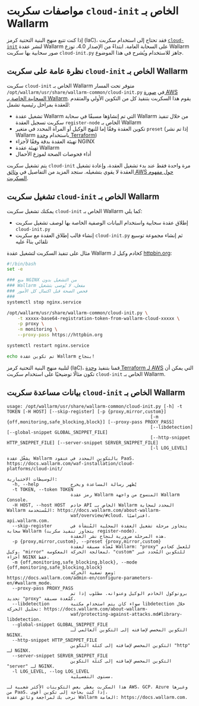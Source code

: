 # مواصفات سكربت `cloud-init` الخاص بـ Wallarm

إذا كنت تتبع منهج البنية التحتية كرمز (IaC)، فقد تحتاج إلى استخدام سكربت [`cloud-init`](https://cloudinit.readthedocs.io/en/latest/index.html) لنشر عقدة Wallarm على السحابة العامة. ابتداءً من الإصدار 4.0، توزع Wallarm صور سحابية بها سكربت `cloud-init.py` جاهز للاستخدام ويُشرح في هذا الموضوع.

## نظرة عامة على سكربت `cloud-init` الخاص بـ Wallarm

سكربت `cloud-init` الخاص بـ Wallarm متوفر تحت المسار `/opt/wallarm/usr/share/wallarm-common/cloud-init.py` في [صورة AWS السحابية الخاصة بـ Wallarm](https://aws.amazon.com/marketplace/pp/prodview-5rl4dgi4wvbfe). يقوم هذا السكربت بتنفيذ كل من التكوين الأولي والمتقدم للعقدة بمراحل رئيسية تشمل:

* تشغيل عقدة Wallarm التي تم إنشاؤها مسبقًا في سحابة Wallarm من خلال تنفيذ سكربت تسجيل العقدة `register-node` الخاص بـ Wallarm
* تكوين العقدة وفقًا إما للنهج الوكيل أو المرآة المحدد في متغير `preset` (إذا تم نشر Wallarm باستخدام [وحدة Terraform](aws/terraform-module/overview.md))
* تهيئة العقدة بدقة وفقًا لأجزاء NGINX
* تهيئة عقدة Wallarm
* أداء فحوصات الصحة لموزع الأحمال

يتم تشغيل سكربت `cloud-init` مرة واحدة فقط عند بدء تشغيل العقدة، وإعادة تشغيل العقدة لا يقوي بتشغيله. ستجد المزيد من التفاصيل في [وثائق AWS حول مفهوم السكربت](https://docs.aws.amazon.com/AWSEC2/latest/UserGuide/user-data.html).

## تشغيل سكربت `cloud-init` الخاص بـ Wallarm

يمكنك تشغيل سكربت `cloud-init` الخاص بـ Wallarm كما يلي:

* إطلاق عقدة سحابية واستخدام البيانات الوصفية الخاصة بها لوصف تشغيل سكربت `cloud-init.py`
* إنشاء قالب إطلاق العقدة مع سكربت `cloud-init.py` ثم إنشاء مجموعة توسيع تلقائي بناءً عليه

مثال على تنفيذ السكربت لتشغيل عقدة Wallarm كخادم وكيل لـ [httpbin.org](https://httpbin.org):

```bash
#!/bin/bash
set -e

### منع NGINX من التشغيل بدون
### Wallarm مفعل، لا يُوصى بتشغيل
### فحص الصحة قبل اكتمال كل الأمور
###
systemctl stop nginx.service

/opt/wallarm/usr/share/wallarm-common/cloud-init.py \
    -t xxxxx-base64-registration-token-from-wallarm-cloud-xxxxx \
    -p proxy \
    -m monitoring \
    --proxy-pass https://httpbin.org

systemctl restart nginx.service

echo تم تكوين عقدة Wallarm بنجاح!
```

لتلبية منهج البنية التحتية كرمز (IaC)، قمنا بتنفيذ [وحدة Terraform لـ AWS](aws/terraform-module/overview.md) التي يمكن أن تكون مثالًا توضيحيًا على استخدام سكربت `cloud-init` الخاص بـ Wallarm.

## بيانات مساعدة سكربت `cloud-init` الخاص بـ Wallarm

```plain
usage: /opt/wallarm/usr/share/wallarm-common/cloud-init.py [-h] -t TOKEN [-H HOST] [--skip-register] [-p {proxy,mirror,custom}]
                                                      [-m {off,monitoring,safe_blocking,block}] [--proxy-pass PROXY_PASS]
                                                      [--libdetection] [--global-snippet GLOBAL_SNIPPET_FILE]
                                                      [--http-snippet HTTP_SNIPPET_FILE] [--server-snippet SERVER_SNIPPET_FILE]
                                                      [-l LOG_LEVEL]

يشغّل عقدة Wallarm بالتكوين المحدد في عنقود PaaS. https://docs.wallarm.com/waf-installation/cloud-
platforms/cloud-init/

الوسيطات الاختيارية:
  -h, --help            يُظهر رسالة المساعدة ويخرج
  -t TOKEN, --token TOKEN
                        رمز عقدة Wallarm المنسوخ من واجهة Wallarm Console.
  -H HOST, --host HOST  خادم API الخاص بـ Wallarm المحدد لسحابة Wallarm المُستخدمة: https://docs.wallarm.com/about-wallarm-
                        waf/overview/#cloud. افتراضيًا، api.wallarm.com.
  --skip-register       يتجاوز مرحلة تشغيل العقدة المحلية المُنشأة في سحابة Wallarm (يتجاوز تنفيذ سكربت register-node).
                        هذه المرحلة ضرورية لنجاح نشر العقدة.
  -p {proxy,mirror,custom}, --preset {proxy,mirror,custom}
                        مُعدّة مسبقة لعقدة Wallarm: "proxy" للعمل كخادم وكيل، "mirror" لمعالجة الحركة المعكوسة، "custom" للتكوين المُحدد عبر أجزاء NGINX فقط.
  -m {off,monitoring,safe_blocking,block}, --mode {off,monitoring,safe_blocking,block}
                        وضع تصفية الحركة: https://docs.wallarm.com/admin-en/configure-parameters-en/#wallarm_mode.
  --proxy-pass PROXY_PASS
                        بروتوكول الخادم الوكيل وعنوانه. مطلوب إذا تم تحديد "proxy" كمُعدة مسبقة.
  --libdetection        سواء كان يتم استخدام مكتبة libdetection خلال تحليل الحركة: https://docs.wallarm.com/about-wallarm-
                        waf/protecting-against-attacks.md#library-libdetection.
  --global-snippet GLOBAL_SNIPPET_FILE
                        التكوين المخصص لإضافته إلى التكوين العالمي لـ NGINX.
  --http-snippet HTTP_SNIPPET_FILE
                        التكوين المخصص لإضافته إلى كتلة التكوين "http" لـ NGINX.
  --server-snippet SERVER_SNIPPET_FILE
                        التكوين المخصص لإضافته إلى كتلة التكوين "server" لـ NGINX.
  -l LOG_LEVEL, --log LOG_LEVEL
                        مستوى التفصيلية.

هذا السكربت يغطي بعض التكوينات الأكثر شعبية لـ AWS، GCP، Azure وغيرها من PaaS. إذا كنت بحاجة إلى تكوين أقوى،
نرحب بك لمراجعة وثائق عقدة Wallarm العامة: https://docs.wallarm.com.
```